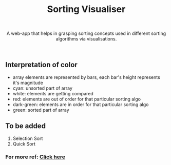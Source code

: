 <br />

<h1 align="center">Sorting Visualiser</h2>
<br />

<p align="center">
    A web-app that helps in grasping sorting concepts used in different sorting algorithms via visualisations.
</p>

<br />

<h2>Interpretation of color</h2>

- array elements are represented by bars, each bar's height represents it's magnitude
- cyan: unsorted part of array
- white: elements are getting compared
- red: elements are out of order for that particular sorting algo
- dark-green: elements are in order for that particular sorting algo
- green: sorted part of array

<h2>To be added</h2>

<p>
    <ol>
        <li>Selection Sort</li>
        <li>Quick Sort</li>
    </ol>
</p>

### For more ref: [Click here](https://github.com/ShyrenMore/BasicDSA/tree/main/Sorting)